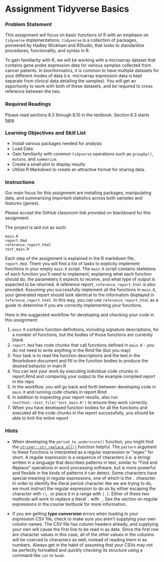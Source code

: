 # Assignment Tidyverse Basics

### Problem Statement
This assignment will focus on basic functions of R with an emphasis on
`tidyverse` implementations. `tidyverse` is a collection of packages, pioneered
by Hadley Wickham and RStudio, that looks to standardize procedures,
functionality, and syntax in R.

To gain familiarity with R, we will be working with a microarray dataset that
contains gene probe expression data for various samples collected from cancer
patients. In bioinformatics, it is common to have multiple datasets for your
different modes of data (i.e. microarray expression data is kept separate
from clinical data detailing the samples). You will get an opportunity to work
with both of these datasets, and be required to cross reference between the two.

### Required Readings

Please read sections 6.3 through 6.10 in the textbook. Section 6.3 starts [here](https://bu-bioinfo.github.io/r-for-biological-sciences/data-wrangling.html#importing-data)

### Learning Objectives and Skill List
- Install various packages needed for analysis
- Load Data
- Gain familiarity with common `tidyverse` operations such as `groupby()`,
`mutate`, and `summarize`.
- Create a small plot to display results
- Utilize R Markdown to create an attractive format for sharing data.

### Instructions
Our main focus for this assignment are installing packages, manipulating data,
and summarizing important statistics across both samples and features (genes).

Please accept the GitHub classroom link provided on blackboard for this
assignment.

The project is laid out as such:  
```
main.R
report.Rmd
reference_report.html
test_main.R
```
Each step of the assignment is explained in the R markdown file, `report.Rmd`.
There you will find a list of tasks to explicity implement functions in your
empty `main.R` script. The `main.R` script contains skeletons of each function
you'll need to implement, explaining what each function should do, the parameters
it expects to receive, and what type of output is expected to be returned. A
reference report, `reference_report.html` is also provided. Assuming you successfully
implement all the functions in `main.R`, your generated report should look
identical to the information displayed in `reference_report.html`. In this way,
you can use `reference_report.html` as a guide to determine if you are correctly
implementing your functions.

Here is the suggested workflow for developing and checking your code in this
assignment:

1. `main.R` contains function definitions, including signature descriptions, for
  a number of functions, but the bodies of those functions are currently blank
2. `report.Rmd` has code chunks that call functions defined in `main.R` - you do
  not need to write anything in the Rmd file (but you may)
3. Your task is to read the function descriptions and the text in the Rmarkdown
  document and fill in the function bodies to produce the desired behavior in
  main.R
4. You can test your work by executing individual code chunks in report.Rmd and
  comparing your output to the example compiled report in the repo
5. In the workflow, you will go back and forth between developing code in `main.R`
  and running code chunks in report.Rmd
6. In addition to inspecting your report results, also run
  `testthat::test_file('test_main.R')` to ensure they work correctly.
7. When you have developed function bodies for all the functions and executed
  all the code chunks in the report successfully, you should be able to knit the
  entire report

### Hints

* When developing the `period_to_underscore()` function, you might find the
[`stringr::str_replace_all()`](https://stringr.tidyverse.org/reference/str_replace.html)
function helpful. The `pattern` argument to these functions is interpreted as
a regular expression or "regex" for short. A regular expression is a sequence of 
characters (i.e. a string) written in a language that describes patterns in text, 
similar to "Find and Replace" operations in word processing software, but is more 
powerful and flexible in the kinds of patterns it can detect. Some characters have 
special meaning in regular expressions, one of which is the `.` character. In order
to identify the literal period character like we are trying to do, we must instruct 
the regular expression to do so by either escaping the character with `\\.` or place 
it in a range with `[.]`. Either of these two methods will work to replace a literal `.`
with `_`. See the section on regular expressions in the course textbook for more 
information. 

* If you are getting **type conversion** errors when loading in your expression
CSV file, check to make sure you aren't supplying your own column names. The
CSV file has column headers already, and supplying your own will cause the first
line to be read in as data. Since the first row are character values in this
case, all of the other values in the columns will be coerced to characters as
well, instead of reading them in as numbers. Always get in the habit of 
assuming that your CSVs may not be perfectly formatted and quickly checking its
structure using a command like `cat` or `head`.
